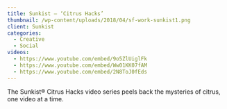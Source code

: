 ```yaml
---
title: Sunkist – ‘Citrus Hacks’
thumbnail: /wp-content/uploads/2018/04/sf-work-sunkist1.png
client: Sunkist
categories:
  - Creative
  - Social
videos:
  - https://www.youtube.com/embed/9o5ZlUiglFk
  - https://www.youtube.com/embed/Ww01KK07fAM
  - https://www.youtube.com/embed/2N8ToJ0fEds
---
```

<p>
 The Sunkist® Citrus Hacks video series peels back
                              the mysteries of citrus, one video at a time.
</p>
